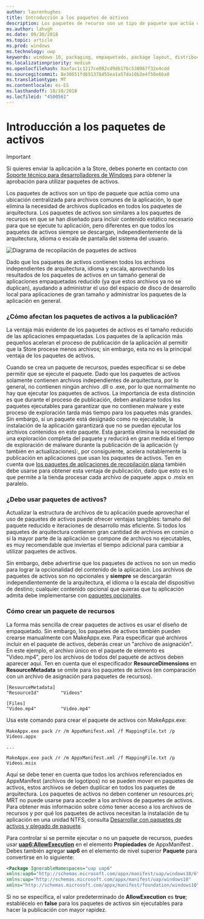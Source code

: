 ```yaml
---
author: laurenhughes
title: Introducción a los paquetes de activos
description: Los paquetes de recurso son un tipo de paquete que actúa como una ubicación centralizada para archivos comunes de la aplicación, lo que elimina la necesidad de archivos duplicados en todos los paquetes de arquitectura.
ms.author: lahugh
ms.date: 09/30/2018
ms.topic: article
ms.prod: windows
ms.technology: uwp
keywords: windows 10, packaging, empaquetado, package layout, distribución de paquete, asset package, paquete de recursos
ms.localizationpriority: medium
ms.openlocfilehash: 8aafac1c1217ce082cd9d6176c530967f32e4cdd
ms.sourcegitcommit: 8e30651fd691378455ea1a57da10b2e4f50e66a0
ms.translationtype: MT
ms.contentlocale: es-ES
ms.lasthandoff: 10/10/2018
ms.locfileid: "4500561"
---
```

# <a name="introduction-to-asset-packages"></a>Introducción a los paquetes de activos

> [!IMPORTANT]
> Si quieres enviar la aplicación a la Store, debes ponerte en contacto con [Soporte técnico para desarrolladores de Windows](https://developer.microsoft.com/windows/support) para obtener la aprobación para utilizar paquetes de activos.

Los paquetes de activos son un tipo de paquete que actúa como una ubicación centralizada para archivos comunes de la aplicación, lo que elimina la necesidad de archivos duplicados en todos los paquetes de arquitectura. Los paquetes de activos son similares a los paquetes de recursos en que se han diseñado para incluir contenido estático necesario para que se ejecute tu aplicación, pero diferentes en que todos los paquetes de activos siempre se descargan, independientemente de la arquitectura, idioma o escala de pantalla del sistema del usuario.

![Diagrama de recopilación de paquetes de activos](images/primary-bundle.png)

Dado que los paquetes de activos contienen todos los archivos independientes de arquitectura, idioma y escala, aprovechando los resultados de los paquetes de activos en un tamaño general de aplicaciones empaquetadas reducido (ya que estos archivos ya no se duplican), ayudando a administrar el uso del espacio de disco de desarrollo local para aplicaciones de gran tamaño y administrar los paquetes de la aplicación en general. 

### <a name="how-do-asset-packages-affect-publishing"></a>¿Cómo afectan los paquetes de activos a la publicación?
La ventaja más evidente de los paquetes de activos es el tamaño reducido de las aplicaciones empaquetadas. Los paquetes de la aplicación más pequeños aceleran el proceso de publicación de la aplicación al permitir que la Store procese menos archivos; sin embargo, esta no es la principal ventaja de los paquetes de activos.

Cuando se crea un paquete de recursos, puedes especificar si se debe permitir que se ejecute el paquete. Dado que los paquetes de activos solamente contienen archivos independientes de arquitectura, por lo general, no contienen ningún archivo .dll o .exe, por lo que normalmente no hay que ejecutar los paquetes de activos. La importancia de esta distinción es que durante el proceso de publicación, deben analizarse todos los paquetes ejecutables para garantizar que no contienen malware y este proceso de exploración tarda más tiempo para los paquetes más grandes. Sin embargo, si un paquete está designado como no ejecutable, la instalación de la aplicación garantizará que no se puedan ejecutar los archivos contenidos en este paquete. Esta garantía elimina la necesidad de una exploración completa del paquete y reducirá en gran medida el tiempo de exploración de malware durante la publicación de la aplicación (y también en actualizaciones):, por consiguiente, acelera notablemente la publicación en aplicaciones que usan los paquetes de activos. Ten en cuenta que [los paquetes de aplicaciones de recopilación plana](flat-bundles.md) también debe usarse para obtener esta ventaja de publicación, dado que esto es lo que permite a la tienda procesar cada archivo de paquete .appx o .msix en paralelo. 


### <a name="should-i-use-asset-packages"></a>¿Debo usar paquetes de activos?
Actualizar la estructura de archivos de tu aplicación puede aprovechar el uso de paquetes de activos puede ofrecer ventajas tangibles: tamaño del paquete reducido e iteraciones de desarrollo más eficiente. Si todos los paquetes de arquitectura contienen gran cantidad de archivos en común o si la mayor parte de la aplicación se compone de archivos no ejecutables, es muy recomendable que inviertas el tiempo adicional para cambiar a utilizar paquetes de activos.

Sin embargo, debe advertirse que los paquetes de activos no son un medio para lograr la opcionalidad del contenido de la aplicación. Los archivos de paquetes de activos son no opcionales y **siempre** se descargarán independientemente de la arquitectura, el idioma o la escala del dispositivo de destino; cualquier contenido opcional que quieras que tu aplicación admita debe implementarse con [paquetes opcionales](optional-packages.md). 


### <a name="how-to-create-an-asset-package"></a>Cómo crear un paquete de recursos
La forma más sencilla de crear paquetes de activos es usar el diseño de empaquetado. Sin embargo, los paquetes de activos también pueden crearse manualmente con MakeAppx.exe. Para especificar qué archivos incluir en el paquete de activos, deberás crear un "archivo de asignación". En este ejemplo, el archivo único en el paquete de elemento es "Video.mp4", pero los archivos de todos del paquete de activos deben aparecer aquí. Ten en cuenta que el especificador **ResourceDimensions** en **ResourceMetadata** se omite para los paquetes de activos (en comparación con un archivo de asignación para paquetes de recursos).

```example 
[ResourceMetadata]
"ResourceId"        "Videos"

[Files]
"Video.mp4"         "Video.mp4"
```

Usa este comando para crear el paquete de activos con MakeAppx.exe: 

```syntax 
MakeAppx.exe pack /r /m AppxManifest.xml /f MappingFile.txt /p Videos.appx

...

MakeAppx.exe pack /r /m AppxManifest.xml /f MappingFile.txt /p Videos.msix

```
Aquí se debe tener en cuenta que todos los archivos referenciados en AppxManifest (archivos de logotipos) no se pueden mover en paquetes de activos, estos archivos se deben duplicar en todos los paquetes de arquitectura. Los paquetes de activos no deben contener un resources.pri; MRT no puede usarse para acceder a los archivos de paquetes de activos. Para obtener más información sobre cómo tener acceso a los archivos de recursos y por qué los paquetes de activos necesitan la instalación de tu aplicación en una unidad NTFS, consulta [Desarrollar con paquetes de activos y plegado de paquete](Package-Folding.md).

Para controlar si se permite ejecutar o no un paquete de recursos, puedes usar **[uap6:AllowExecution](https://docs.microsoft.com/uwp/schemas/appxpackage/uapmanifestschema/element-uap6-allowexecution)** en el elemento **Propiedades** de AppxManifest . Debes también agregar **uap6** en el elemento de nivel superior **Paquete** para convertirse en lo siguiente: 

```XML
<Package IgnorableNamespaces="uap uap6" 
xmlns:uap6="http://schemas.microsoft.com/appx/manifest/uap/windows10/6" 
xmlns:uap="http://schemas.microsoft.com/appx/manifest/uap/windows10" 
xmlns="http://schemas.microsoft.com/appx/manifest/foundation/windows10">
```

 Si no se especifica, el valor predeterminado de **AllowExecution** es **true**; establécelo en **false** para los paquetes de activos sin ejecutables para hacer la publicación con mayor rapidez.  



